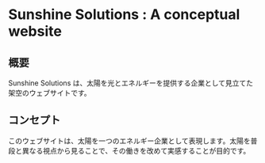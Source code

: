 # Sunshine Solutions : A conceptual website

## 概要

Sunshine Solutions は、太陽を光とエネルギーを提供する企業として見立てた架空のウェブサイトです。

## コンセプト

このウェブサイトは、太陽を一つのエネルギー企業として表現します。太陽を普段と異なる視点から見ることで、その働きを改めて実感することが目的です。
